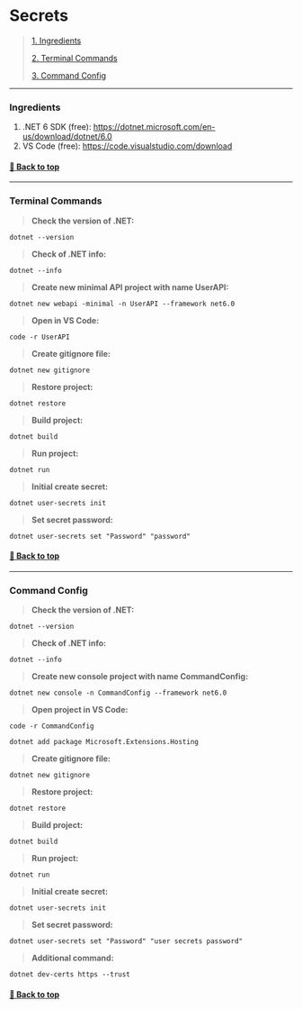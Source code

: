 # **Secrets**

>[1. Ingredients](#ingredients)
>
>[2. Terminal Commands](#terminal-commands)
>
>[3. Command Config](#command-config)

---

### **Ingredients**

1. .NET 6 SDK (free): https://dotnet.microsoft.com/en-us/download/dotnet/6.0
2. VS Code (free): https://code.visualstudio.com/download

#### [🔼 Back to top](#secrets)

---

### **Terminal Commands**

> **Check the version of .NET:**
```
dotnet --version
```

> **Check of .NET info:**
```
dotnet --info
```

> **Create new minimal API project with name UserAPI:**
```
dotnet new webapi -minimal -n UserAPI --framework net6.0
```

> **Open in VS Code:**
```
code -r UserAPI
```

> **Create gitignore file:**
```
dotnet new gitignore
```

> **Restore project:**
```
dotnet restore
```

> **Build project:**
```
dotnet build
```

> **Run project:**
```
dotnet run
```

> **Initial create secret:**
```
dotnet user-secrets init
```

> **Set secret password:**
```
dotnet user-secrets set "Password" "password"
```

#### [🔼 Back to top](#secrets)

---

### **Command Config**

> **Check the version of .NET:**
```
dotnet --version
```

> **Check of .NET info:**
```
dotnet --info
```

> **Create new console project with name CommandConfig:**
```
dotnet new console -n CommandConfig --framework net6.0
```

> **Open project in VS Code:**
```
code -r CommandConfig
```

```
dotnet add package Microsoft.Extensions.Hosting
```

> **Create gitignore file:**
```
dotnet new gitignore
```

> **Restore project:**
```
dotnet restore
```

> **Build project:**
```
dotnet build
```

> **Run project:**
```
dotnet run
```

> **Initial create secret:**
```
dotnet user-secrets init
```

> **Set secret password:**
```
dotnet user-secrets set "Password" "user secrets password"
```

> **Additional command:**
```
dotnet dev-certs https --trust
```

#### [🔼 Back to top](#secrets)